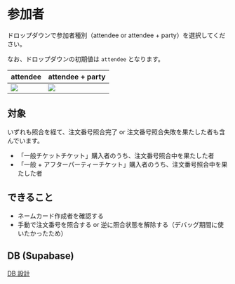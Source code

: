 # 参加者

ドロップダウンで参加者種別（attendee or attendee + party）を選択してください。

なお、ドロップダウンの初期値は `attendee` となります。

| attendee | attendee + party |
|:----|:----|
|![](https://i.imgur.com/bDa1Kto.png)|![](https://i.imgur.com/EI7ROez.png)|

## 対象

いずれも照合を経て、注文番号照合完了 or 注文番号照合失敗を果たした者も含んでいます。

- 「一般チケットチケット」購入者のうち、注文番号照合中を果たした者
- 「一般 + アフターパーティーチケット」購入者のうち、注文番号照合中を果たした者

## できること

- ネームカード作成者を確認する
- 手動で注文番号を照合する or 逆に照合状態を解除する（デバッグ期間に使いたかったため）

## DB (Supabase)

[DB 設計](../../supabase/db/attendee.md)
